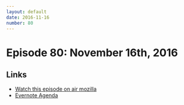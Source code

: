 ```yaml
---
layout: default
date: 2016-11-16
number: 80
---
```


# Episode 80: November 16th, 2016

## Links
* [Watch this episode on air mozilla](https://air.mozilla.org/the-joy-of-coding-episode-80/)
* [Evernote Agenda](https://www.evernote.com/l/AbKoLfP6SdJBjaQKMdCvCJA8s-LIpQY_uig)
